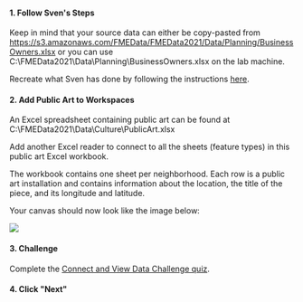 <head><base target="_blank"> </head>

#### 1. Follow Sven's Steps
Keep in mind that your source data can either be copy-pasted from https://s3.amazonaws.com/FMEData/FMEData2021/Data/Planning/BusinessOwners.xlsx or you can use C:\FMEData2021\Data\Planning\BusinessOwners.xlsx on the lab machine.

Recreate what Sven has done by following the instructions [here](https://safe.my.trailhead.com/en/content/safe/modules/connect-to-data/connect-and-view-data).

#### 2. Add Public Art to Workspaces
An Excel spreadsheet containing public art can be found at C:\FMEData2021\Data\Culture\PublicArt.xlsx

Add another Excel reader to connect to all the sheets (feature types) in this public art Excel workbook.

The workbook contains one sheet per neighborhood. Each row is a public art installation and contains information about the location, the title of the piece, and its longitude and latitude.  

Your canvas should now look like the image below:

![](https://trailhead-cs-production-private-images.s3.amazonaws.com/00D30000000ePES/safe/modules/connect-to-data/connect-and-view-data/images/1df22908c3187016b04ede24b57cf3e8_1623184940336.png?X-Amz-Algorithm=AWS4-HMAC-SHA256&X-Amz-Credential=AKIAQCWQ2ZQ4PMOG4SPY%2F20210621%2Fus-east-1%2Fs3%2Faws4_request&X-Amz-Date=20210621T230856Z&X-Amz-Expires=43260&X-Amz-SignedHeaders=host&X-Amz-Signature=559eb100a191b409ee2bf6b94c629f24b1e1ca3a321e08d20ba67b11e2e93662)

#### 3. Challenge
Complete the [Connect and View Data Challenge quiz](https://safe.my.trailhead.com/content/safe/modules/connect-to-data/connect-and-view-data#challenge).

#### 4. Click "Next"
